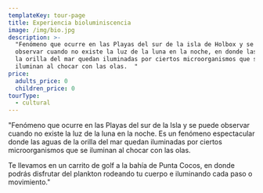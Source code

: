 ```yaml
---
templateKey: tour-page
title: Experiencia bioluminiscencia
image: /img/bio.jpg
description: >-
  "Fenómeno que ocurre en las Playas del sur de la isla de Holbox y se puede
  observar cuando no existe la luz de la luna en la noche, en donde las aguas de
  la orilla del mar quedan iluminadas por ciertos microorganismos que se
  iluminan al chocar con las olas.  "
price:
  adults_price: 0
  children_price: 0
tourType:
  - cultural
---
```

"Fenómeno que ocurre en las Playas del sur de la Isla y
se puede observar cuando no existe la luz de la luna
en la noche.
Es un fenómeno espectacular donde las aguas de la
orilla del mar quedan iluminadas por ciertos
microorganismos que se iluminan al chocar con las
olas.

Te llevamos en un carrito de golf a la bahía de Punta Cocos, en donde podrás disfrutar del plankton rodeando tu cuerpo e iluminando cada paso o movimiento."